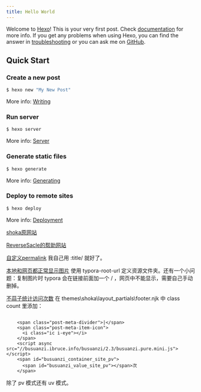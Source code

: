 ```yaml
---
title: Hello World
---
```

Welcome to [Hexo](https://hexo.io/)! This is your very first post. Check [documentation](https://hexo.io/docs/) for more info. If you get any problems when using Hexo, you can find the answer in [troubleshooting](https://hexo.io/docs/troubleshooting.html) or you can ask me on [GitHub](https://github.com/hexojs/hexo/issues).

## Quick Start

### Create a new post

``` bash
$ hexo new "My New Post"
```

More info: [Writing](https://hexo.io/docs/writing.html)

### Run server

``` bash
$ hexo server
```

More info: [Server](https://hexo.io/docs/server.html)

### Generate static files

``` bash
$ hexo generate
```

More info: [Generating](https://hexo.io/docs/generating.html)

### Deploy to remote sites

``` bash
$ hexo deploy
```

More info: [Deployment](https://hexo.io/docs/one-command-deployment.html)

<!-- 
theme shoka: 
https://shoka.lostyu.me/

https://shoka.lostyu.me/computer-science/note/theme-shoka-doc/
https://shoka.lostyu.me/computer-science/note/theme-shoka-doc/dependents/
https://shoka.lostyu.me/computer-science/note/theme-shoka-doc/config/
https://shoka.lostyu.me/computer-science/note/theme-shoka-doc/display/
https://shoka.lostyu.me/computer-science/note/theme-shoka-doc/special/

other: 
https://yushuaigee.gitee.io/2020/12/31/%E4%BB%8E%E9%9B%B6%E5%BC%80%E5%A7%8B%E5%85%8D%E8%B4%B9%E6%90%AD%E5%BB%BA%E8%87%AA%E5%B7%B1%E7%9A%84%E5%8D%9A%E5%AE%A2(%E4%B8%80)%E2%80%94%E2%80%94%E6%9C%AC%E5%9C%B0%E6%90%AD%E5%BB%BAhexo%E6%A1%86%E6%9E%B6/

 -->

[shoka原网站](https://shoka.lostyu.me/)

[ReverseSacle的帮助网站](https://www.reversesacle.com/) 

[自定义permalink](https://donnadie.top/hexo-optimization-permalink/) 我自己用 :title/ 就好了。

[本地和网页都正常显示图片](http://www.itomtan.com/2017/09/29/the-problem-when-use-post-asset-folder/) 使用 typora-root-url 定义资源文件夹。还有一个小问题：复制图片时 typora 会在链接前面加一个 / ，网页中不能显示，需要自己手动删掉。

[不蒜子统计访问次数](http://busuanzi.ibruce.info/) 在 themes\shoka\layout\_partials\footer.njk 中 class count 里添加：

```

    <span class="post-meta-divider">|</span>
    <span class="post-meta-item-icon">
      <i class="ic i-eye"></i>
    </span>
    <script async src="//busuanzi.ibruce.info/busuanzi/2.3/busuanzi.pure.mini.js"></script>
    <span id="busuanzi_container_site_pv">
      <span id="busuanzi_value_site_pv"></span>次
    </span> 
```

除了 pv 模式还有 uv 模式。[](http://ibruce.info/2015/04/04/busuanzi/)